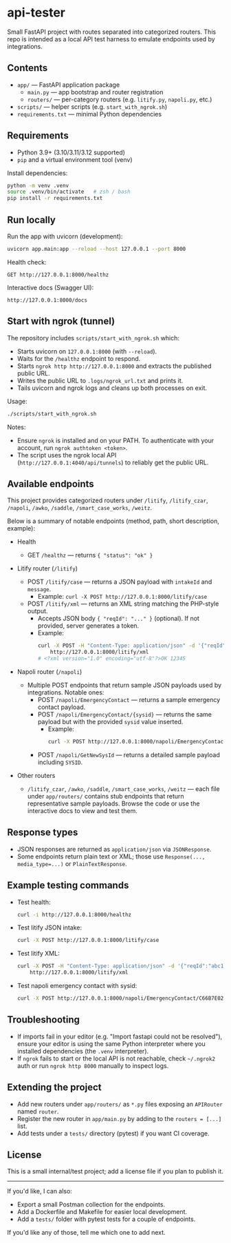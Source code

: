 
# api-tester

Small FastAPI project with routes separated into categorized routers. This repo is intended as a local API test harness to emulate endpoints used by integrations.

## Contents

- `app/` — FastAPI application package
	- `main.py` — app bootstrap and router registration
	- `routers/` — per-category routers (e.g. `litify.py`, `napoli.py`, etc.)
- `scripts/` — helper scripts (e.g. `start_with_ngrok.sh`)
- `requirements.txt` — minimal Python dependencies

## Requirements

- Python 3.9+ (3.10/3.11/3.12 supported)
- `pip` and a virtual environment tool (venv)

Install dependencies:

```bash
python -m venv .venv
source .venv/bin/activate   # zsh / bash
pip install -r requirements.txt
```

## Run locally

Run the app with uvicorn (development):

```bash
uvicorn app.main:app --reload --host 127.0.0.1 --port 8000
```

Health check:

```
GET http://127.0.0.1:8000/healthz
```

Interactive docs (Swagger UI):

```
http://127.0.0.1:8000/docs
```

## Start with ngrok (tunnel)

The repository includes `scripts/start_with_ngrok.sh` which:

- Starts uvicorn on `127.0.0.1:8000` (with `--reload`).
- Waits for the `/healthz` endpoint to respond.
- Starts `ngrok http http://127.0.0.1:8000` and extracts the published public URL.
- Writes the public URL to `.logs/ngrok_url.txt` and prints it.
- Tails uvicorn and ngrok logs and cleans up both processes on exit.

Usage:

```bash
./scripts/start_with_ngrok.sh
```

Notes:
- Ensure `ngrok` is installed and on your PATH. To authenticate with your account, run `ngrok authtoken <token>`.
- The script uses the ngrok local API (`http://127.0.0.1:4040/api/tunnels`) to reliably get the public URL.

## Available endpoints

This project provides categorized routers under `/litify`, `/litify_czar`, `/napoli`, `/awko`, `/saddle`, `/smart_case_works`, `/weitz`.

Below is a summary of notable endpoints (method, path, short description, example):

- Health
	- GET `/healthz` — returns `{ "status": "ok" }`

- Litify router (`/litify`)
	- POST `/litify/case` — returns a JSON payload with `intakeId` and `message`.
		- Example: `curl -X POST http://127.0.0.1:8000/litify/case`
	- POST `/litify/xml` — returns an XML string matching the PHP-style output.
		- Accepts JSON body `{ "reqId": "..." }` (optional). If not provided, server generates a token.
		- Example:
			```bash
			curl -X POST -H "Content-Type: application/json" -d '{"reqId": "12345"}' \
				http://127.0.0.1:8000/litify/xml
			# <?xml version="1.0" encoding="utf-8"?>OK 12345
			```

- Napoli router (`/napoli`)
	- Multiple POST endpoints that return sample JSON payloads used by integrations. Notable ones:
		- POST `/napoli/EmergencyContact` — returns a sample emergency contact payload.
		- POST `/napoli/EmergencyContact/{sysid}` — returns the same payload but with the provided `sysid` value inserted.
			- Example:
				```bash
				curl -X POST http://127.0.0.1:8000/napoli/EmergencyContact/C66B7E02D466ACF4
				```
		- POST `/napoli/GetNewSysId` — returns a detailed sample payload including `SYSID`.

- Other routers
	- `/litify_czar`, `/awko`, `/saddle`, `/smart_case_works`, `/weitz` — each file under `app/routers/` contains stub endpoints that return representative sample payloads. Browse the code or use the interactive docs to view and test them.

## Response types

- JSON responses are returned as `application/json` via `JSONResponse`.
- Some endpoints return plain text or XML; those use `Response(..., media_type=...)` or `PlainTextResponse`.

## Example testing commands

- Test health:
	```bash
	curl -i http://127.0.0.1:8000/healthz
	```

- Test litify JSON intake:
	```bash
	curl -X POST http://127.0.0.1:8000/litify/case
	```

- Test litify XML:
	```bash
	curl -X POST -H "Content-Type: application/json" -d '{"reqId":"abc123"}' \
		http://127.0.0.1:8000/litify/xml
	```

- Test napoli emergency contact with sysid:
	```bash
	curl -X POST http://127.0.0.1:8000/napoli/EmergencyContact/C66B7E02D466ACF4
	```

## Troubleshooting

- If imports fail in your editor (e.g. "Import fastapi could not be resolved"), ensure your editor is using the same Python interpreter where you installed dependencies (the `.venv` interpreter).
- If `ngrok` fails to start or the local API is not reachable, check `~/.ngrok2` auth or run `ngrok http 8000` manually to inspect logs.

## Extending the project

- Add new routers under `app/routers/` as `*.py` files exposing an `APIRouter` named `router`.
- Register the new router in `app/main.py` by adding to the `routers = [...]` list.
- Add tests under a `tests/` directory (pytest) if you want CI coverage.

## License

This is a small internal/test project; add a license file if you plan to publish it.

---

If you'd like, I can also:

- Export a small Postman collection for the endpoints.
- Add a Dockerfile and Makefile for easier local development.
- Add a `tests/` folder with pytest tests for a couple of endpoints.

If you'd like any of those, tell me which one to add next.
